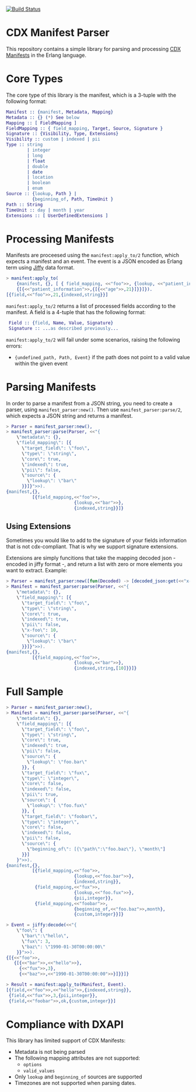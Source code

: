 [![Build Status](https://travis-ci.org/instedd/cdx-manifest-parser-erlang.svg?branch=master)](https://travis-ci.org/instedd/cdx-manifest-parser-erlang)


CDX Manifest Parser
===================

This repository contains a simple library for parsing and processing [CDX Manifests](http://dxapi.org/#/manifest) in the Erlang language.

# Core Types

The core type of this library is the manifest, which is a 3-tuple with the following format:

```erlang
Manifest :: {manifest, Metadata, Mapping}
Metadata :: {} (*) See below
Mapping :: [ FieldMapping ]
FieldMapping :: { field_mapping, Target, Source, Signature }
Signature :: {Visibility, Type, Extensions}
Visibility :: custom | indexed | pii
Type :: string
        | integer
        | long
        | float
        | double
        | date
        | location
        | boolean
        | enum
Source :: {lookup, Path } |
          {beginning_of, Path, TimeUnit }
Path :: String
TimeUnit :: day | month | year
Extensions :: [ UserDefinedExtensions ]
```

# Processing Manifests

Manifests are proceesed using the `manifest:apply_to/2` function, which expects a manifest and an event. The event is a JSON encoded as Erlang term using [Jiffy](https://github.com/davisp/jiffy) data format.

```erlang
> manifest:apply_to(
    {manifest, {}, [ { field_mapping, <<"foo">>, {lookup, <<"patient_information.age">>}, {indexed, string} }]},
    {[{<<"patient_information">>,{[{<<"age">>,21}]}}]}).
[{field,<<"foo">>,21,{indexed,string}}]
```

`manifest:apply_to/2` returns a list of processed fields according to the manifest. A field is a 4-tuple that has the following format:

```erlang
 Field :: {field, Name, Value, Signature}
 Signature :: ...as described previously...
```

`manifest:apply_to/2` will fail under some scenarios, raising the following errors:
  * `{undefined_path, Path, Event}` if the path does not point to a valid value within the given event

# Parsing Manifests

In order to parse a manifest from a JSON string, you need to create a parser, using `manifest_parser:new()`. Then use `manifest_parser:parse/2`, which expects a JSON string and returns a manifest. 

```erlang
> Parser = manifest_parser:new(),
> manifest_parser:parse(Parser, <<"{
    \"metadata\": {},
    \"field_mapping\": [{
      \"target_field\": \"foo\",
      \"type\": \"string\",
      \"core\": true,
      \"indexed\": true,
      \"pii\": false,
      \"source\": {
        \"lookup\": \"bar\"
      }}]}">>).
{manifest,{},
          [{field_mapping,<<"foo">>,
                          {lookup,<<"bar">>},
                          {indexed,string}}]}
```

## Using Extensions

Sometimes you would like to add to the signature of your fields information that is not cdx-compliant. That is why we support signature extensions. 

Extensions are simply funcitions that take the mapping decoded json - encoded in jiffy format -, and return a list with zero or more elements you want to extract. Example:

```erlang
> Parser = manifest_parser:new([fun(Decoded) -> [decoded_json:get(<<"x-foo">>, Decoded)] end]),
> Manifest = manifest_parser:parse(Parser, <<"{
    \"metadata\": {},
    \"field_mapping\": [{
      \"target_field\": \"foo\",
      \"type\": \"string\",
      \"core\": true,
      \"indexed\": true,
      \"pii\": false,
      \"x-foo\": 10,
      \"source\": {
        \"lookup\": \"bar\"
      }}]}">>).
{manifest,{},
          [{field_mapping,<<"foo">>,
                          {lookup,<<"bar">>},
                          {indexed,string,[10]}}]}
```

# Full Sample

```erlang
> Parser = manifest_parser:new(),
> Manifest = manifest_parser:parse(Parser, <<"{
    \"metadata\": {},
    \"field_mapping\": [{
      \"target_field\": \"foo\",
      \"type\": \"string\",
      \"core\": true,
      \"indexed\": true,
      \"pii\": false,
      \"source\": {
        \"lookup\": \"foo.bar\"
      }}, {
      \"target_field\": \"fux\",
      \"type\": \"integer\",
      \"core\": false,
      \"indexed\": false,
      \"pii\": true,
      \"source\": {
        \"lookup\": \"foo.fux\"
      }}, {
      \"target_field\": \"foobar\",
      \"type\": \"integer\",
      \"core\": false,
      \"indexed\": false,
      \"pii\": false,
      \"source\": {
        \"beginning_of\": [{\"path\":\"foo.baz\"}, \"month\"]
      }}]
    }">>).
{manifest,{},
          [{field_mapping,<<"foo">>,
                          {lookup,<<"foo.bar">>},
                          {indexed,string}},
           {field_mapping,<<"fux">>,
                          {lookup,<<"foo.fux">>},
                          {pii,integer}},
           {field_mapping,<<"foobar">>,
                          {beginning_of,<<"foo.baz">>,month},
                          {custom,integer}}]}

> Event = jiffy:decode(<<"{
    \"foo\": {
      \"bar\":\"hello\",
      \"fux\": 3,
      \"baz\": \"1990-01-30T00:00:00\"
    }}">>).
{[{<<"foo">>,
   {[{<<"bar">>,<<"hello">>},
     {<<"fux">>,3},
     {<<"baz">>,<<"1990-01-30T00:00:00">>}]}}]}

> Result = manifest:apply_to(Manifest, Event).
[{field,<<"foo">>,<<"hello">>,{indexed,string}},
 {field,<<"fux">>,3,{pii,integer}},
 {field,<<"foobar">>,ok,{custom,integer}}]

```


# Compliance with DXAPI

This library has limited support of CDX Manifests:
* Metadata is not being parsed
* The following mapping attributes are not supported:
  * ``options``
  * ``valid_values``
* Only ``lookup`` and ``beginning_of`` sources are supported
* Timezones are not supported when parsing dates. 
